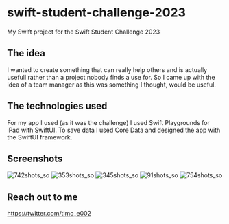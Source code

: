 # swift-student-challenge-2023
My Swift project for the Swift Student Challenge 2023

## The idea

I wanted to create something that can really help others and is actually usefull rather than a project nobody finds a use for. So I came up with the idea of a team manager as this was something I thought, would be useful.

## The technologies used

For my app I used (as it was the challenge) I used Swift Playgrounds for iPad with SwiftUI. To save data I used Core Data and designed the app with the SwiftUI framework.

## Screenshots

![742shots_so](https://github.com/omit2c/swift-student-challenge-2023/assets/67875249/c70a85b2-4ebb-4d33-8270-9c28a1ba558a)
![353shots_so](https://github.com/omit2c/swift-student-challenge-2023/assets/67875249/8bdfe930-c298-464e-8599-3a6429f0f9c3)
![345shots_so](https://github.com/omit2c/swift-student-challenge-2023/assets/67875249/956bc9de-239d-459d-af6a-72176c88208d)
![91shots_so](https://github.com/omit2c/swift-student-challenge-2023/assets/67875249/dba0e3c3-3d5e-42ab-a07c-8d23552ae289)
![754shots_so](https://github.com/omit2c/swift-student-challenge-2023/assets/67875249/6206be81-4bbb-48c6-ad17-c338f01f5bd1)


## Reach out to me

https://twitter.com/timo_e002
